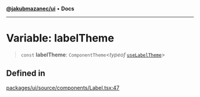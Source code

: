 [**@jakubmazanec/ui**](../README.md) • **Docs**

---

# Variable: labelTheme

> `const` **labelTheme**: `ComponentTheme`\<_typeof_
> [`useLabelTheme`](../functions/useLabelTheme.md)\>

## Defined in

[packages/ui/source/components/Label.tsx:47](https://github.com/jakubmazanec/tools/blob/39892a8d22e72fc5aa2b2aedf9320ac8bb26fd5d/packages/ui/source/components/Label.tsx#L47)
